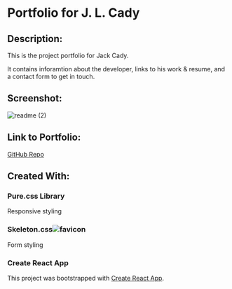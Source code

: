 
# Portfolio for J. L. Cady
## Description:
This is the project portfolio for Jack Cady.

It contains inforamtion about the developer, links to his work & resume, and a contact form to get in touch.

## Screenshot:
![readme (2)](https://user-images.githubusercontent.com/65084173/95694913-13fcdb80-0bfa-11eb-85fd-29b65dc1a29f.png)


## Link to Portfolio:
[GitHub Repo](https://londonlast21.github.io/demo/)


## Created With:

### Pure.css Library
Responsive styling

### Skeleton.css![favicon](https://user-images.githubusercontent.com/65084173/95691934-a1373480-0be8-11eb-81d3-75d84d61bd66.png)
Form styling 

### Create React App
This project was bootstrapped with [Create React App](https://github.com/facebook/create-react-app).



